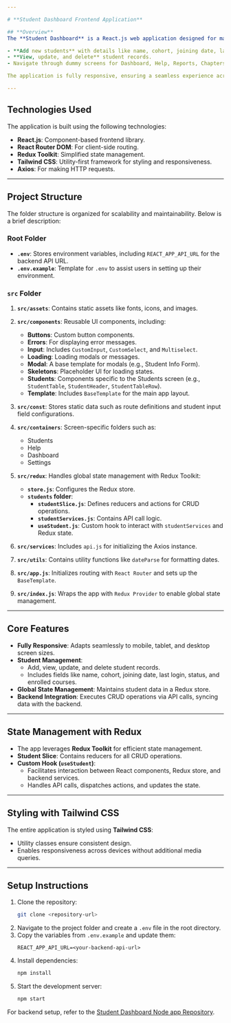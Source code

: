 ```yaml
---

# **Student Dashboard Frontend Application**

## **Overview**
The **Student Dashboard** is a React.js web application designed for managing student data. It allows admins and superusers to:

- **Add new students** with details like name, cohort, joining date, last login, courses enrolled, etc.
- **View, update, and delete** student records.
- Navigate through dummy screens for Dashboard, Help, Reports, Chapters, and Settings.

The application is fully responsive, ensuring a seamless experience across devices including mobiles, tablets, and desktops.

---
```


## **Technologies Used**
The application is built using the following technologies:

- **React.js**: Component-based frontend library.
- **React Router DOM**: For client-side routing.
- **Redux Toolkit**: Simplified state management.
- **Tailwind CSS**: Utility-first framework for styling and responsiveness.
- **Axios**: For making HTTP requests.

---

## **Project Structure**
The folder structure is organized for scalability and maintainability. Below is a brief description:

### **Root Folder**
- **`.env`**: Stores environment variables, including `REACT_APP_API_URL` for the backend API URL.
- **`.env.example`**: Template for `.env` to assist users in setting up their environment.

### **`src` Folder**
1. **`src/assets`**: Contains static assets like fonts, icons, and images.
2. **`src/components`**: Reusable UI components, including:
   - **Buttons**: Custom button components.
   - **Errors**: For displaying error messages.
   - **Input**: Includes `CustomInput`, `CustomSelect`, and `Multiselect`.
   - **Loading**: Loading modals or messages.
   - **Modal**: A base template for modals (e.g., Student Info Form).
   - **Skeletons**: Placeholder UI for loading states.
   - **Students**: Components specific to the Students screen (e.g., `StudentTable`, `StudentHeader`, `StudentTableRow`).
   - **Template**: Includes `BaseTemplate` for the main app layout.

3. **`src/const`**: Stores static data such as route definitions and student input field configurations.

4. **`src/containers`**: Screen-specific folders such as:
   - Students
   - Help
   - Dashboard
   - Settings

5. **`src/redux`**: Handles global state management with Redux Toolkit:
   - **`store.js`**: Configures the Redux store.
   - **`students` folder**:
     - **`studentSlice.js`**: Defines reducers and actions for CRUD operations.
     - **`studentServices.js`**: Contains API call logic.
     - **`useStudent.js`**: Custom hook to interact with `studentServices` and Redux state.

6. **`src/services`**: Includes `api.js` for initializing the Axios instance.

7. **`src/utils`**: Contains utility functions like `dateParse` for formatting dates.

8. **`src/app.js`**: Initializes routing with `React Router` and sets up the `BaseTemplate`.

9. **`src/index.js`**: Wraps the app with `Redux Provider` to enable global state management.

---

## **Core Features**
- **Fully Responsive**: Adapts seamlessly to mobile, tablet, and desktop screen sizes.
- **Student Management**:
  - Add, view, update, and delete student records.
  - Includes fields like name, cohort, joining date, last login, status, and enrolled courses.
- **Global State Management**: Maintains student data in a Redux store.
- **Backend Integration**: Executes CRUD operations via API calls, syncing data with the backend.

---

## **State Management with Redux**
- The app leverages **Redux Toolkit** for efficient state management.
- **Student Slice**: Contains reducers for all CRUD operations.
- **Custom Hook (`useStudent`)**:
  - Facilitates interaction between React components, Redux store, and backend services.
  - Handles API calls, dispatches actions, and updates the state.

---

## **Styling with Tailwind CSS**
The entire application is styled using **Tailwind CSS**:
- Utility classes ensure consistent design.
- Enables responsiveness across devices without additional media queries.

---

## **Setup Instructions**
1. Clone the repository:
   ```bash
   git clone <repository-url>
   ```
2. Navigate to the project folder and create a `.env` file in the root directory.
3. Copy the variables from `.env.example` and update them:
   ```env
   REACT_APP_API_URL=<your-backend-api-url>
   ```
4. Install dependencies:
   ```bash
   npm install
   ```
5. Start the development server:
   ```bash
   npm start
   ```

For backend setup, refer to the [Student Dashboard Node app Repository](https://github.com/Kanha-13/StudentsDashboard_nodeapp).